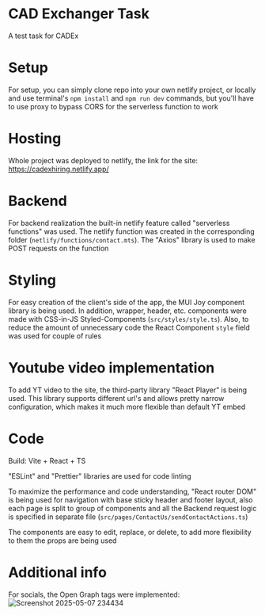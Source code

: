 # CAD Exchanger Task

A test task for CADEx

# Setup

For setup, you can simply clone repo into your own netlify project, or locally and use terminal's `npm install` and `npm run dev` commands, but you'll have to use proxy to bypass CORS for the serverless function to work

# Hosting

Whole project was deployed to netlify, the link for the site: https://cadexhiring.netlify.app/

# Backend

For backend realization the built-in netlify feature called "serverless functions" was used. The netlify function was created in the corresponding folder (`netlify/functions/contact.mts`).  The "Axios" library is used to make POST requests on the function

# Styling

For easy creation of the client's side of the app, the MUI Joy component library is being used. In addition, wrapper, header, etc. components were made with CSS-in-JS Styled-Components (`src/styles/style.ts`).
Also, to reduce the amount of unnecessary code the React Component `style` field was used for couple of rules

# Youtube video implementation

To add YT video to the site, the third-party library "React Player" is being used. This library supports different url's and allows pretty narrow configuration, which makes it much more flexible than default YT embed

# Code

Build: Vite + React + TS

"ESLint" and "Prettier" libraries are used for code linting

To maximize the performance and code understanding, "React router DOM" is being used for navigation with base sticky header and footer layout, also each page is split to group of components and all the Backend request logic is specified in separate file (`src/pages/ContactUs/sendContactActions.ts`)

The components are easy to edit, replace, or delete, to add more flexibility to them the props are being used

# Additional info

For socials, the Open Graph tags were implemented:
![Screenshot 2025-05-07 234434](https://github.com/user-attachments/assets/7504d5c7-06d2-419d-91d5-6afef3b47cf4)


